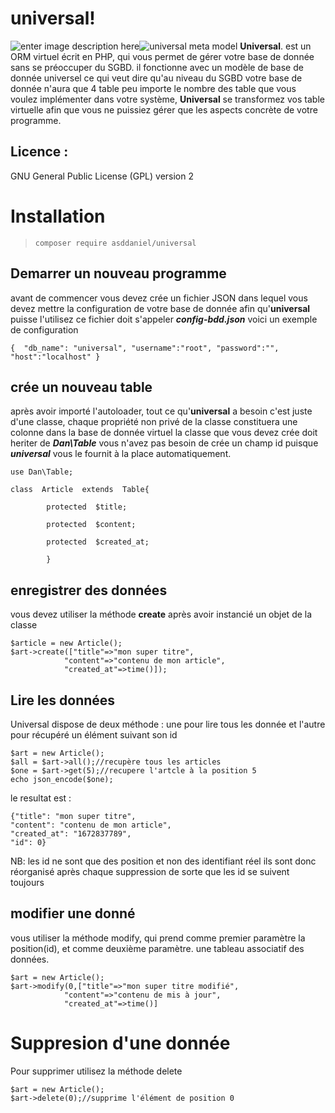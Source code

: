 # universal!
![enter image description here](https://img.shields.io/badge/stable-v0.01-success)![universal meta model](https://img.shields.io/badge/asddaniel-universal-blue)
 **Universal**. est un ORM virtuel écrit en PHP, qui vous permet de gérer votre base de donnée sans se préoccuper du SGBD. il fonctionne avec un modèle de base de donnée universel ce qui veut dire qu'au niveau du SGBD votre base de donnée n'aura que 4 table peu importe le nombre des table que vous voulez implémenter dans votre système, **Universal** se transformez vos table virtuelle afin que vous ne puissiez gérer que  les aspects concrète de votre programme. 

## Licence : 
GNU General Public License (GPL) version 2

# Installation

> `composer require asddaniel/universal`

## Demarrer un nouveau programme 

avant de commencer vous devez crée un fichier JSON dans lequel vous devez mettre la configuration de votre base de donnée afin qu'**universal** puisse l'utilisez ce fichier doit s'appeler ***config-bdd.json***
voici un exemple de configuration 

`{ 
    "db_name": "universal",
    "username":"root",
    "password":"",
    "host":"localhost"
}`

## crée un nouveau table 

après avoir importé l'autoloader, tout ce qu'**universal**  a besoin c'est juste d'une classe, chaque propriété non privé de la classe constituera une colonne dans la base de donnée virtuel
la classe que vous devez crée doit heriter de ***Dan\Table***
vous n'avez pas besoin de crée un champ id puisque ***universal*** vous le fournit à la place automatiquement. 

    use Dan\Table;

    class  Article  extends  Table{

            protected  $title;

            protected  $content;

            protected  $created_at;   
            
            }

## enregistrer des données 

vous devez utiliser la méthode **create** après avoir instancié un objet de la classe 

    $article = new Article();
    $art->create(["title"=>"mon super titre", 
			    "content"=>"contenu de mon article",
			    "created_at"=>time()]);






## Lire les données

Universal dispose de deux méthode : une pour lire tous les donnée et l'autre pour récupéré un élément suivant son id 

    $art = new Article();
    $all = $art->all();//recupère tous les articles
    $one = $art->get(5);//recupere l'artcle à la position 5
    echo json_encode($one);     
le resultat est : 

    {"title": "mon super titre",
    "content": "contenu de mon article",
    "created_at": "1672837789",
    "id": 0}



NB: les id ne sont que des position et non des identifiant réel ils sont donc réorganisé après chaque suppression de sorte que les id se suivent toujours 

## modifier une donné

vous utiliser la méthode modify, qui prend comme premier paramètre la position(id), et comme deuxième paramètre.
 une tableau associatif des données. 

    $art = new Article();
    $art->modify(0,["title"=>"mon super titre modifié", 
			    "content"=>"contenu de mis à jour",
			    "created_at"=>time()] 


# Suppresion d'une donnée

Pour supprimer utilisez la méthode delete 

    $art = new Article();
    $art->delete(0);//supprime l'élément de position 0

